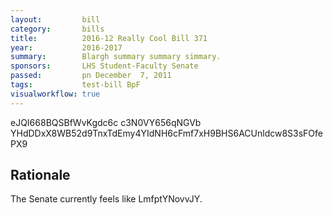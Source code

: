 ```yaml
---
layout:         bill
category:       bills
title:          2016-12 Really Cool Bill 371
year:           2016-2017
summary:        Blargh summary summary simmary.
sponsors:       LHS Student-Faculty Senate
passed:         pn December  7, 2011
tags:           test-bill BpF
visualworkflow: true
---
```



eJQI668BQSBfWvKgdc6c c3N0VY656qNGVb YHdDDxX8WB52d9TnxTdEmy4YIdNH6cFmf7xH9BHS6ACUnldcw8S3sFOfePX9 




Rationale
---------
The Senate currently feels like LmfptYNovvJY.
